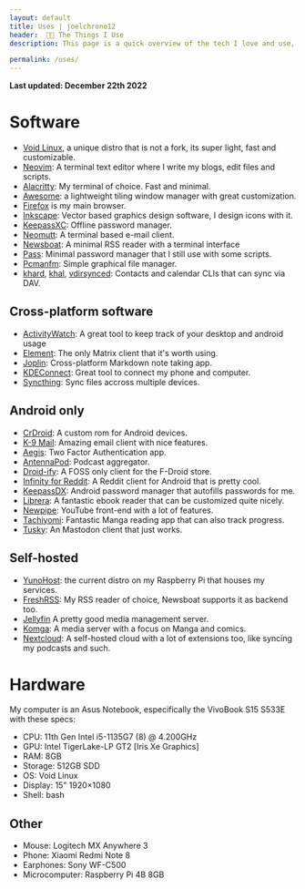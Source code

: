 ```yaml
---
layout: default
title: Uses | joelchrono12
header:  👨‍💻 The Things I Use
description: This page is a quick overview of the tech I love and use, which serve me well for my work and hobbies, most software here is FOSS, some may not be, but I probably won't promote those.

permalink: /uses/
---
```


**Last updated: December 22th 2022**

# Software

- [Void Linux](https://voidlinux.org/), a unique distro that is not a fork, its super light, fast and customizable.
- [Neovim](https://neovim.io/): A terminal text editor where I write my blogs, edit files and scripts.
- [Alacritty](https://github.com/alacritty/alacritty): My terminal of choice. Fast and minimal.
- [Awesome](https://awesomewm.org/): a lightweight tiling window manager with great customization.
- [Firefox](https://firefox.com) is my main browser.
- [Inkscape](https://inkscape.org): Vector based graphics design software, I design icons with it.
- [KeepassXC](https://keepassxc.org): Offline password manager.
- [Neomutt](https://neomutt.org): A terminal based e-mail client.
- [Newsboat](https://newsboat.org/): A minimal RSS reader with a terminal interface
- [Pass](https://passwordstore.org): Minimal password manager that I still use with some scripts.
- [Pcmanfm](https://wiki.archlinux.org/title/PCManFM): Simple graphical file manager.
- [khard](https://github.com/lucc/khard), [khal](https://lostpackets.de/khal/), [vdirsynced](https://github.com/pimutils/vdirsyncer): Contacts and calendar CLIs that can sync via DAV.

## Cross-platform software
- [ActivityWatch](https://activitywatch.net): A great tool to keep track of your desktop and android usage
- [Element](https://element.io): The only Matrix client that it's worth using.
- [Joplin](https://joplinapp.com): Cross-platform Markdown note taking app.
- [KDEConnect](https://kdeconnect.kde.org/): Great tool to connect my phone and computer.
- [Syncthing](https://syncthing.org): Sync files accross multiple devices.
<!--- [GNU Image Manipulator Program](https://gimp.org/): An image editor similar to Photoshop.-->


## Android only
- [CrDroid](https://crdroid.net): A custom rom for Android devices.
- [K-9 Mail](https://k9mail.app/): Amazing email client with nice features.
- [Aegis](https://getaegis.app/): Two Factor Authentication app.
- [AntennaPod](https://antennapod.org/): Podcast aggregator.
- [Droid-ify](https://github.com/Iamlooker/Droid-ify): A FOSS only client for the F-Droid store.
- [Infinity for Reddit](https://github.com/Docile-Alligator/Infinity-For-Reddit): A Reddit client for Android that is pretty cool.
- [KeepassDX](https://keepassdx.com): Android password manager that autofills passwords for me.
- [Librera](https://github.com/foobnix/LibreraReader): A fantastic ebook reader that can be customized quite nicely.
- [Newpipe](https://newpipe.net/): YouTube front-end with a lot of features.
- [Tachiyomi](https://tachiyomi.org): Fantastic Manga reading app that can also track progress.
- [Tusky](https://tusky.app): An Mastodon client that just works.
<!--- [GadgetBridge](https://gadgetbridge.org/): Connect with my smartwatch without giving away my data.-->
<!--- [FitoTrack](https://codeberg.org/jannis/FitoTrack): A fitness tracker, integrates with GadgetBridge.-->

## Self-hosted

- [YunoHost](https://yunohost.org): the current distro on my Raspberry Pi that houses my services.
- [FreshRSS](https://freshrss.org): My RSS reader of choice, Newsboat supports it as backend too.
- [Jellyfin](https://jellyfin.org) A pretty good media management server.
- [Komga](https://komga.org): A media server with a focus on Manga and comics.
- [Nextcloud](https://nextcloud.com): A self-hosted cloud with a lot of extensions too, like syncing my podcasts and such.

# Hardware

My computer is an Asus Notebook, especifically the VivoBook S15 S533E with these specs:

- CPU: 11th Gen Intel i5-1135G7 (8) @ 4.200GHz
- GPU: Intel TigerLake-LP GT2 [Iris Xe Graphics]
- RAM: 8GB
- Storage: 512GB SDD
- OS: Void Linux
- Display: 15" 1920×1080
- Shell: bash

## Other

- Mouse: Logitech MX Anywhere 3
- Phone: Xiaomi Redmi Note 8
- Earphones: Sony WF-C500
- Microcomputer: Raspberry Pi 4B 8GB

<!--# Previously used-->

<!--I decided to make this section to mention software that I no longer use but might work for you.-->
<!--- [Godot](https://godotengine.org): Easy to learn yet advanced Game engine, [check the games I've made!](https://joelchrono12.itch.io/)-->
<!--- [Qutebrowser](https://qutebrowser.org): Minimal-keyboard driven browser based on QtWebEngine. I no longer use it because of the lack of ad blocking.-->
<!--- [Endeavour OS](https://endeavouros.com): A simple arch based distro that is easy to install, it comes with the benefits and drawbacks of the Arch way, I just got a bit bored of it.-->
<!--- [Fedora](https://endeavouros.com): A great stable distro that I used for quite a while, served me well.-->
<!--- [Fennec](https://f-droid.org/en/packages/org.mozilla.fennec_fdroid/): Firefox fork without Mozilla's tracking.-->
<!--- [IceRaven](https://github.com/fork-maintainers/iceraven-browser): A Firefox mobile fork with more extensions and features.-->
<!--- [Material Files](https://github.com/zhanghai/MaterialFiles): File manager-->
<!--- [Yuito](https://github.com/accelforce/Yuito): A Mastodon client based on [Tusky](https://tusky.app/) which a few nice additions. -->
<!--- [F-Droid](https://f-droid.org): A FOSS only app store.-->
<!--- [Thunderbird](https://www.thunderbird.net): A really powerful desktop email client by Mozilla.-->


